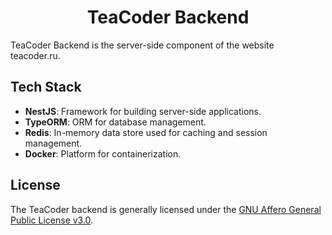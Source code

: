 <h1 align="center">TeaCoder Backend</h1>

TeaCoder Backend is the server-side component of the website teacoder.ru.

## Tech Stack

-   **NestJS**: Framework for building server-side applications.
-   **TypeORM**: ORM for database management.
-   **Redis**: In-memory data store used for caching and session management.
-   **Docker**: Platform for containerization.

## License

The TeaCoder backend is generally licensed under the [GNU Affero General Public License v3.0](LICENSE).
